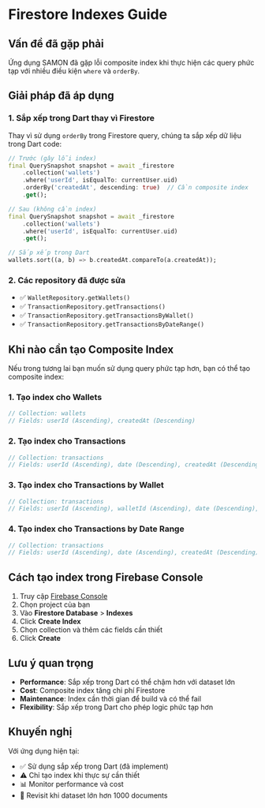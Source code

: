# Firestore Indexes Guide

## Vấn đề đã gặp phải

Ứng dụng SAMON đã gặp lỗi composite index khi thực hiện các query phức tạp với nhiều điều kiện `where` và `orderBy`.

## Giải pháp đã áp dụng

### 1. Sắp xếp trong Dart thay vì Firestore
Thay vì sử dụng `orderBy` trong Firestore query, chúng ta sắp xếp dữ liệu trong Dart code:

```dart
// Trước (gây lỗi index)
final QuerySnapshot snapshot = await _firestore
    .collection('wallets')
    .where('userId', isEqualTo: currentUser.uid)
    .orderBy('createdAt', descending: true)  // Cần composite index
    .get();

// Sau (không cần index)
final QuerySnapshot snapshot = await _firestore
    .collection('wallets')
    .where('userId', isEqualTo: currentUser.uid)
    .get();

// Sắp xếp trong Dart
wallets.sort((a, b) => b.createdAt.compareTo(a.createdAt));
```

### 2. Các repository đã được sửa
- ✅ `WalletRepository.getWallets()`
- ✅ `TransactionRepository.getTransactions()`
- ✅ `TransactionRepository.getTransactionsByWallet()`
- ✅ `TransactionRepository.getTransactionsByDateRange()`

## Khi nào cần tạo Composite Index

Nếu trong tương lai bạn muốn sử dụng query phức tạp hơn, bạn có thể tạo composite index:

### 1. Tạo index cho Wallets
```javascript
// Collection: wallets
// Fields: userId (Ascending), createdAt (Descending)
```

### 2. Tạo index cho Transactions
```javascript
// Collection: transactions
// Fields: userId (Ascending), date (Descending), createdAt (Descending)
```

### 3. Tạo index cho Transactions by Wallet
```javascript
// Collection: transactions
// Fields: userId (Ascending), walletId (Ascending), date (Descending), createdAt (Descending)
```

### 4. Tạo index cho Transactions by Date Range
```javascript
// Collection: transactions
// Fields: userId (Ascending), date (Ascending), createdAt (Descending)
```

## Cách tạo index trong Firebase Console

1. Truy cập [Firebase Console](https://console.firebase.google.com)
2. Chọn project của bạn
3. Vào **Firestore Database** > **Indexes**
4. Click **Create Index**
5. Chọn collection và thêm các fields cần thiết
6. Click **Create**

## Lưu ý quan trọng

- **Performance**: Sắp xếp trong Dart có thể chậm hơn với dataset lớn
- **Cost**: Composite index tăng chi phí Firestore
- **Maintenance**: Index cần thời gian để build và có thể fail
- **Flexibility**: Sắp xếp trong Dart cho phép logic phức tạp hơn

## Khuyến nghị

Với ứng dụng hiện tại:
- ✅ Sử dụng sắp xếp trong Dart (đã implement)
- ⚠️ Chỉ tạo index khi thực sự cần thiết
- 📊 Monitor performance và cost
- 🔄 Revisit khi dataset lớn hơn 1000 documents 